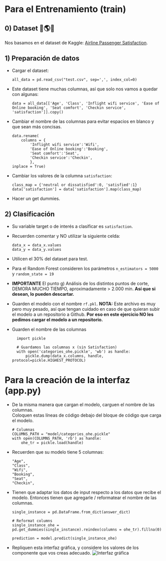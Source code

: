 # Para el Entrenamiento (train)

## 0) Dataset 🛫🌎🛬

Nos basamos en el dataset de Kaggle: [Airline Passenger Satisfaction](https://www.kaggle.com/datasets/teejmahal20/airline-passenger-satisfaction).

## 1) Preparación de datos

- Cargar el dataset:
    ```
    all_data = pd.read_csv("test.csv", sep=',', index_col=0)
    ```

- Este dataset tiene muchas columnas, así que solo nos vamos a quedar con algunas:
    ```
    data = all_data[['Age', 'Class', 'Inflight wifi service', 'Ease of Online booking', 'Seat comfort', 'Checkin service', 'satisfaction']].copy()
    ```

- Cambiar el nombre de las columnas para evitar espacios en blanco y que sean más concisas.
    ```
    data.rename(
        columns = {
            'Inflight wifi service':'Wifi',
            'Ease of Online booking':'Booking',
            'Seat comfort':'Seat',
            'Checkin service':'Checkin',
            }, 
    inplace = True)
    ```

- Cambiar los valores de la columna `satisfaction`:
    ```
    class_map = {'neutral or dissatisfied':0, 'satisfied':1}
    data['satisfaction'] = data['satisfaction'].map(class_map)
    ```

- Hacer un get dummies.

## 2) Clasificación
- Su variable target o de interés a clasificar es `satisfaction`.

- Recuerden comentar y NO utilizar la siguiente celda:
    ```
    data_x = data_x.values
    data_y = data_y.values
    ``` 

- Utilicen el 30% del dataset para test.

- Para el Random Forest consideren los parámetros `n_estimators = 5000` y `random_state = 19`

- **IMPORTANTE** El punto g) Análisis de los distintos puntos de corte, DEMORA MUCHO TIEMPO, aproximadamente > 2.000 min. **Así que si desean, lo pueden descartar.**

- Guarden el modelo con el nombre `rf.pkl`.
  **NOTA:** Este archivo es muy pero muy pesado, así que tengan cuidado en caso de que quieran subir el modelo a un repositorio a Github. **Por eso en este ejercicio NO les pedimos cargar el modelo a un repositorio.**

- Guarden el nombre de las columnas
  ```
    import pickle

    # Guardamos las columnas x (sin Satisfaction)
    with open('categories_ohe.pickle', 'wb') as handle:
        pickle.dump(data_x.columns, handle, protocol=pickle.HIGHEST_PROTOCOL)
  ```

# Para la creación de la interfaz (app.py)

- De la misma manera que cargan el modelo, carguen el nombre de las columnas.
<br>Coloquen estas líneas de código debajo del bloque de código que carga el modelo.
    ```
    # Columnas
    COLUMNS_PATH = "model/categories_ohe.pickle"
    with open(COLUMNS_PATH, 'rb') as handle:
        ohe_tr = pickle.load(handle)
    ```

- Recuerden que su modelo tiene 5 columnas:
    ```
    "Age",
    "Class",
    "Wifi",
    "Booking",
    "Seat",
    "Checkin",
    ```

- Tienen que adaptar los datos de input respecto a los datos que recibe el modelo. Entonces tienen que agregarle / reformatear el nombre de las columnas.
    ```
    single_instance = pd.DataFrame.from_dict(answer_dict)
    
    # Reformat columns
    single_instance_ohe = pd.get_dummies(single_instance).reindex(columns = ohe_tr).fillna(0)
    
    prediction = model.predict(single_instance_ohe)
    ```

- Repliquen esta interfaz gráfica, y considere los valores de los componente que vos creas adecuado.
  ![Interfaz gráfica](../ejercicios-de-ejemplo/08/interfaz.PNG)